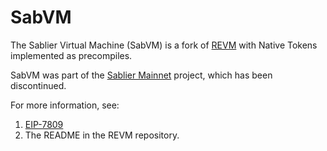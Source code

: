 # SabVM

The Sablier Virtual Machine (SabVM) is a fork of [REVM](https://github.com/bluealloy/revm) with Native Tokens implemented as precompiles.

SabVM was part of the [Sablier Mainnet](https://x.com/PaulRBerg/status/1852392802933715061) project, which has been discontinued.

For more information, see:

1. [EIP-7809](https://github.com/ethereum/EIPs/pull/9026)
3. The README in the REVM repository.
